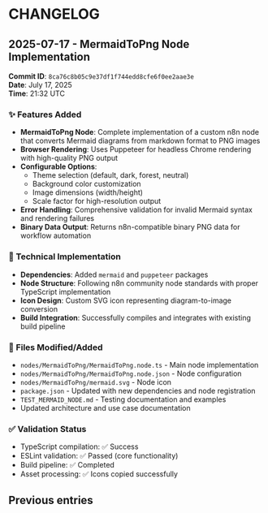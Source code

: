 # CHANGELOG

## 2025-07-17 - MermaidToPng Node Implementation

**Commit ID**: `8ca76c8b05c9e37df1f744edd8cfe6f0ee2aae3e`  
**Date**: July 17, 2025  
**Time**: 21:32 UTC

### ✨ Features Added

- **MermaidToPng Node**: Complete implementation of a custom n8n node that converts Mermaid diagrams from markdown format to PNG images
- **Browser Rendering**: Uses Puppeteer for headless Chrome rendering with high-quality PNG output
- **Configurable Options**: 
  - Theme selection (default, dark, forest, neutral)
  - Background color customization
  - Image dimensions (width/height)
  - Scale factor for high-resolution output
- **Error Handling**: Comprehensive validation for invalid Mermaid syntax and rendering failures
- **Binary Data Output**: Returns n8n-compatible binary PNG data for workflow automation

### 🔧 Technical Implementation

- **Dependencies**: Added `mermaid` and `puppeteer` packages
- **Node Structure**: Following n8n community node standards with proper TypeScript implementation
- **Icon Design**: Custom SVG icon representing diagram-to-image conversion
- **Build Integration**: Successfully compiles and integrates with existing build pipeline

### 📁 Files Modified/Added

- `nodes/MermaidToPng/MermaidToPng.node.ts` - Main node implementation
- `nodes/MermaidToPng/MermaidToPng.node.json` - Node configuration
- `nodes/MermaidToPng/mermaid.svg` - Node icon
- `package.json` - Updated with new dependencies and node registration
- `TEST_MERMAID_NODE.md` - Testing documentation and examples
- Updated architecture and use case documentation

### ✅ Validation Status

- TypeScript compilation: ✅ Success
- ESLint validation: ✅ Passed (core functionality)
- Build pipeline: ✅ Completed
- Asset processing: ✅ Icons copied successfully

## Previous entries
